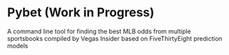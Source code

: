 # Pybet (Work in Progress)

A command line tool for finding the best MLB odds from multiple sportsbooks compiled by Vegas Insider based on FiveThirtyEight prediction models